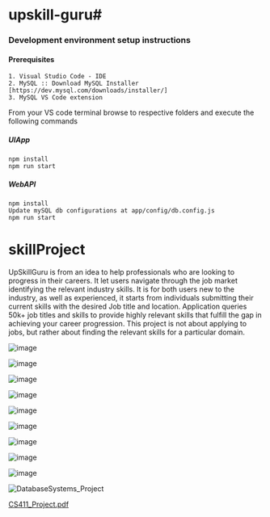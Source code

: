 # upskill-guru#

### Development environment setup instructions

#### Prerequisites
```
1. Visual Studio Code - IDE
2. MySQL :: Download MySQL Installer [https://dev.mysql.com/downloads/installer/]
3. MySQL VS Code extension
```

From your VS code terminal browse to respective folders and execute the following commands

##### UIApp
```
npm install
npm run start
```

##### WebAPI

```
npm install
Update mySQL db configurations at app/config/db.config.js
npm run start
```
# skillProject
UpSkillGuru is from an idea to help professionals who are looking to progress in their careers. It let users navigate through the job market identifying the relevant industry skills. It is for both users new to the industry, as well as experienced, it starts from individuals submitting their current skills with the desired Job title and location. Application queries 50k+ job titles and skills to provide highly relevant skills that fulfill the gap in achieving your career progression. This project is not about applying to jobs, but rather about finding the relevant skills for a particular domain.

![image](https://user-images.githubusercontent.com/1959705/119267026-ee797c80-bba1-11eb-8ba9-720bc40bd114.png)

![image](https://user-images.githubusercontent.com/1959705/119267107-2aacdd00-bba2-11eb-834e-98571d109a70.png)

![image](https://user-images.githubusercontent.com/1959705/119267131-3ac4bc80-bba2-11eb-9580-fddece135709.png)

![image](https://user-images.githubusercontent.com/1959705/119267170-4c0dc900-bba2-11eb-9ba6-2c4c1ccc937d.png)

![image](https://user-images.githubusercontent.com/1959705/119267196-5cbe3f00-bba2-11eb-8069-3ebdea0207e5.png)

![image](https://user-images.githubusercontent.com/1959705/119267214-68116a80-bba2-11eb-92c4-9cbb7addc175.png)

![image](https://user-images.githubusercontent.com/1959705/119267232-7790b380-bba2-11eb-82f2-73be0bf2d185.png)

![image](https://user-images.githubusercontent.com/1959705/119267261-9b53f980-bba2-11eb-81d6-6ab760dcd11f.png)

![image](https://user-images.githubusercontent.com/1959705/119267442-790eab80-bba3-11eb-93f0-9c17aec07f83.png)

![DatabaseSystems_Project](https://user-images.githubusercontent.com/1959705/119267532-ecb0b880-bba3-11eb-948f-d990d188dd73.gif)

[CS411_Project.pdf](https://github.com/JaganK2Commit/upskill-guru/files/6528425/CS411_Project.pdf)
